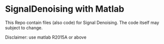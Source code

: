 # SignalDenoising with Matlab
This Repo contain files (also code) for Signal Denoising. The code itself may subject to change.

Disclaimer: use matlab R2015A or above
